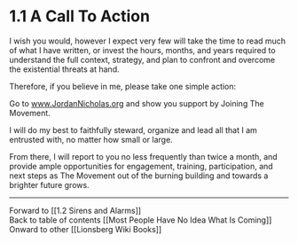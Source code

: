 # 1.1 A Call To Action

I wish you would, however I expect very few will take the time to read much of what I have written, or invest the hours, months, and years required to understand the full context, strategy, and plan to confront and overcome the existential threats at hand. 

Therefore, if you believe in me, please take one simple action: 

Go to www.JordanNicholas.org and show you support by Joining The Movement. 

I will do my best to faithfully steward, organize and lead all that I am entrusted with, no matter how small or large. 

From there, I will report to you no less frequently than twice a month, and provide ample opportunities for engagement, training, participation, and next steps as The Movement out of the burning building and towards a brighter future grows. 

___

Forward to [[1.2 Sirens and Alarms]]  
Back to table of contents [[Most People Have No Idea What Is Coming]]      
Onward to other [[Lionsberg Wiki Books]]  
